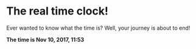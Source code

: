 # The real time clock!

Ever wanted to know what the time is? Well, your journey is about to end!

**The time is Nov 10, 2017, 11:53**